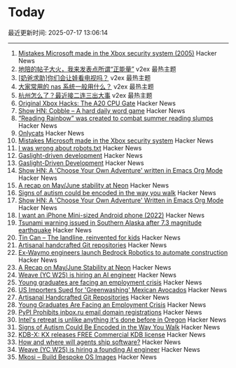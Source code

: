 # Today

最近更新时间: 2025-07-17 13:06:14

--- 
1. [Mistakes Microsoft made in the Xbox security system (2005)](https://xboxdevwiki.net/17_Mistakes_Microsoft_Made_in_the_Xbox_Security_System) Hacker News
2. [地陪的帖子大火，我来发表点所谓“正能量”](https://www.v2ex.com/t/1145744) v2ex 最热主题
3. [[奶爸求助]你们会让娃看电视吗？](https://www.v2ex.com/t/1145730) v2ex 最热主题
4. [大家常用的 nas 系统一般用什么？](https://www.v2ex.com/t/1145720) v2ex 最热主题
5. [杭州怎么了？最近接二连三出大事](https://www.v2ex.com/t/1145713) v2ex 最热主题
6. [Original Xbox Hacks: The A20 CPU Gate](https://connortumbleson.com/2021/07/19/the-xbox-and-a20-line/) Hacker News
7. [Show HN: Cobble – A hard daily word game](https://wilf.live/cobble/) Hacker News
8. [“Reading Rainbow” was created to combat summer reading slumps](https://www.smithsonianmag.com/smithsonian-institution/to-combat-summer-reading-slumps-this-timeless-childrens-television-show-tried-to-bridge-the-literacy-gap-with-the-magic-of-stories-180986984/) Hacker News
9. [Onlycats](https://onlycats.gg/) Hacker News
10. [Mistakes Microsoft made in the Xbox security system](https://xboxdevwiki.net/17_Mistakes_Microsoft_Made_in_the_Xbox_Security_System) Hacker News
11. [I was wrong about robots.txt](https://evgeniipendragon.com/posts/i-was-wrong-about-robots-txt/) Hacker News
12. [Gaslight-driven development](https://tonsky.me/blog/gaslight-driven-development/) Hacker News
13. [Gaslight-Driven Development](https://tonsky.me/blog/gaslight-driven-development/) Hacker News
14. [Show HN: A 'Choose Your Own Adventure' written in Emacs Org Mode](https://tendollaradventure.com/sample/) Hacker News
15. [A recap on May/June stability at Neon](https://neon.com/blog/an-apology-and-a-recap-on-may-june-stability) Hacker News
16. [Signs of autism could be encoded in the way you walk](https://www.sciencealert.com/signs-of-autism-could-be-encoded-in-the-way-you-walk) Hacker News
17. [Show HN: A 'Choose Your Own Adventure' Written in Emacs Org Mode](https://tendollaradventure.com/sample/) Hacker News
18. [I want an iPhone Mini-sized Android phone (2022)](https://smallandroidphone.com/) Hacker News
19. [Tsunami warning issued in Southern Alaska after 7.3 magnitude earthquake](https://www.tsunami.gov/) Hacker News
20. [Tin Can – The landline, reinvented for kids](https://tincan.kids/) Hacker News
21. [Artisanal handcrafted Git repositories](https://drew.silcock.dev/blog/artisanal-git/) Hacker News
22. [Ex-Waymo engineers launch Bedrock Robotics to automate construction](https://techcrunch.com/2025/07/16/ex-waymo-engineers-launch-bedrock-robotics-with-80m-to-automate-construction/) Hacker News
23. [A Recap on May/June Stability at Neon](https://neon.com/blog/an-apology-and-a-recap-on-may-june-stability) Hacker News
24. [Weave (YC W25) is hiring an AI engineer](https://www.ycombinator.com/companies/weave-3/jobs/SqFnIFE-founding-ai-engineer) Hacker News
25. [Young graduates are facing an employment crisis](https://www.wsj.com/economy/jobs/jobs-unemployment-rise-young-people-ce4704d8) Hacker News
26. [US Importers Sued for 'Greenwashing' Mexican Avocados](https://civileats.com/2025/07/09/u-s-importers-sued-for-greenwashing-mexican-avocados/) Hacker News
27. [Artisanal Handcrafted Git Repositories](https://drew.silcock.dev/blog/artisanal-git/) Hacker News
28. [Young Graduates Are Facing an Employment Crisis](https://www.wsj.com/economy/jobs/jobs-unemployment-rise-young-people-ce4704d8) Hacker News
29. [PyPI Prohibits inbox.ru email domain registrations](https://blog.pypi.org/posts/2025-06-15-prohibiting-inbox-ru-emails/) Hacker News
30. [Intel's retreat is unlike anything it's done before in Oregon](https://www.oregonlive.com/silicon-forest/2025/07/intels-retreat-is-unlike-anything-its-done-before-in-oregon.html) Hacker News
31. [Signs of Autism Could Be Encoded in the Way You Walk](https://www.sciencealert.com/signs-of-autism-could-be-encoded-in-the-way-you-walk) Hacker News
32. [KDB-X: KX releases FREE Commercial KDB license](https://www.defconq.tech/blog/From%20Elite%20to%20Everyone%20-%20KX%20Community%20Edition%20Breaks%20Loose) Hacker News
33. [How and where will agents ship software?](https://www.instantdb.com/essays/agents) Hacker News
34. [Weave (YC W25) is hiring a founding AI engineer](https://www.ycombinator.com/companies/weave-3/jobs/SqFnIFE-founding-ai-engineer) Hacker News
35. [Mkosi – Build Bespoke OS Images](https://mkosi.systemd.io/) Hacker News
